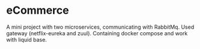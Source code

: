 # eCommerce
A mini project with two microservices, communicating with RabbitMq. Used gateway (netflix-eureka and zuul). Containing docker compose and work with liquid base.
